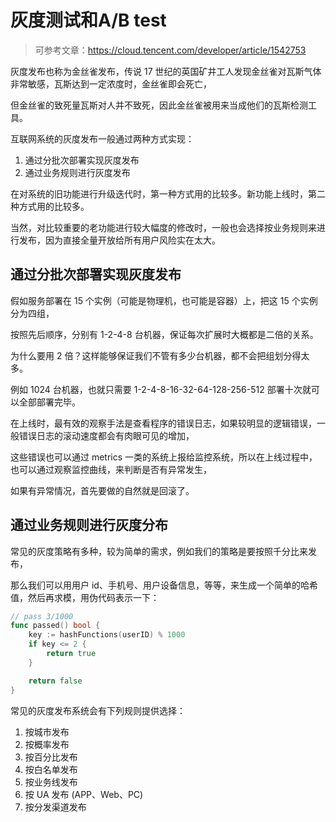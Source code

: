 # 灰度测试和A/B test

> 可参考文章：https://cloud.tencent.com/developer/article/1542753

灰度发布也称为金丝雀发布，传说 17 世纪的英国矿井工人发现金丝雀对瓦斯气体非常敏感，瓦斯达到一定浓度时，金丝雀即会死亡，

但金丝雀的致死量瓦斯对人并不致死，因此金丝雀被用来当成他们的瓦斯检测工具。

互联网系统的灰度发布一般通过两种方式实现：

1. 通过分批次部署实现灰度发布
2. 通过业务规则进行灰度发布

在对系统的旧功能进行升级迭代时，第一种方式用的比较多。新功能上线时，第二种方式用的比较多。

当然，对比较重要的老功能进行较大幅度的修改时，一般也会选择按业务规则来进行发布，因为直接全量开放给所有用户风险实在太大。

## 通过分批次部署实现灰度发布

假如服务部署在 15 个实例（可能是物理机，也可能是容器）上，把这 15 个实例分为四组，

按照先后顺序，分别有 1-2-4-8 台机器，保证每次扩展时大概都是二倍的关系。

为什么要用 2 倍？这样能够保证我们不管有多少台机器，都不会把组划分得太多。

例如 1024 台机器，也就只需要 1-2-4-8-16-32-64-128-256-512 部署十次就可以全部部署完毕。

在上线时，最有效的观察手法是查看程序的错误日志，如果较明显的逻辑错误，一般错误日志的滚动速度都会有肉眼可见的增加，

这些错误也可以通过 metrics 一类的系统上报给监控系统，所以在上线过程中，也可以通过观察监控曲线，来判断是否有异常发生，

如果有异常情况，首先要做的自然就是回滚了。

## 通过业务规则进行灰度分布

常见的灰度策略有多种，较为简单的需求，例如我们的策略是要按照千分比来发布，

那么我们可以用用户 id、手机号、用户设备信息，等等，来生成一个简单的哈希值，然后再求模，用伪代码表示一下：

```go
// pass 3/1000
func passed() bool {
    key := hashFunctions(userID) % 1000
    if key <= 2 {
        return true
    }

    return false
}
```

常见的灰度发布系统会有下列规则提供选择：

1. 按城市发布
2. 按概率发布
3. 按百分比发布
4. 按白名单发布
5. 按业务线发布
6. 按 UA 发布 (APP、Web、PC)
7. 按分发渠道发布